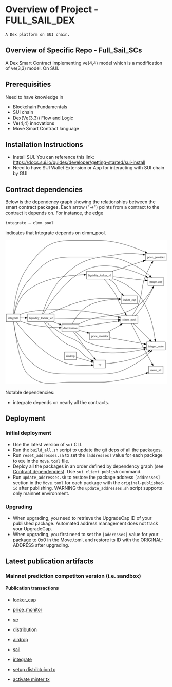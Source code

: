 # Overview of Project - FULL_SAIL_DEX

    A Dex platform on SUI chain.

## Overview of Specific Repo - Full_Sail_SCs

A Dex Smart Contract implementing ve(4,4) model which is a modification of ve(3,3) model. On SUI.

## Prerequisities

Need to have knowledge in

- Blockchain Fundamentals
- SUI chain
- Dex(Ve(3,3)) Flow and Logic
- Ve(4,4) innovations
- Move Smart Contract language

## Installation Instructions

- Install SUI. You can reference this link: https://docs.sui.io/guides/developer/getting-started/sui-install
- Need to have SUI Wallet Extension or App for interacting with SUI chain by GUI

## Contract dependencies

Below is the dependency graph showing the relationships between the smart contract packages. Each arrow ("→") points from a contract to the contract it depends on. For instance, the edge

`integrate → clmm_pool`

indicates that Integrate depends on clmm_pool.

![Dependency Graph](dependency_graph.svg)

Notable dependencies:

- integrate depends on nearly all the contracts.

## Deployment

### Initial deployment

- Use the latest version of `sui` CLI.
- Run the `build_all.sh` script to update the git deps of all the packages.
- Run `reset_addresses.sh` to set the `[addresses]` value for each package to `0x0` in the `Move.toml` file.
- Deploy all the packages in an order defined by dependency graph (see [Contract dependencies](#contract-dependencies)).
  Use `sui client publish` command.
- Run `update_addresses.sh` to restore the package address `[addresses]` section in the `Move.toml` for each package with the `original-published-id` after publishing. WARNING the `update_addresses.sh` script supports only mainnet environment.

### Upgrading

- When upgrading, you need to retrieve the UpgradeCap ID of your published package. Automated address management does not track your UpgradeCap.
- When upgrading, you first need to set the `[addresses]` value for your package to 0x0 in the Move.toml, and restore its ID with the ORIGINAL-ADDRESS after upgrading.

## Latest publication artifacts

### Mainnet prediction competiton version (i.e. sandbox)

#### Publication transactions

- [locker_cap](https://suivision.xyz/txblock/A9ETxo574RNtZYkZULKFA69mLrkhBEYYQ1JtpSyYTXGz)
- [price_monitor](https://suivision.xyz/txblock/AaN3zv8PnJee2SrgbyyX8bCZK7f2kBYBx8hS9Tj97RpW)
- [ve](https://suivision.xyz/txblock/BUeahndyEufQDW9DuzFpoxXA5U4MZ2uWTyF4d39SVuyM)
- [distribution](https://suivision.xyz/txblock/HDu925XASPTGHf5NyvXnnauvv5LpTTK5nno7TbTJ38cP)
- [airdrop](https://suivision.xyz/txblock/GfShfZU7r7HgtGek8A45aRzrFCYGqvdBjUFrQrLZ49uS)
- [sail](https://suivision.xyz/txblock/HgYJ8hsqrGrbizmNPg3t7WTjz2gNBF1EHXQKvjPvNQbA)
- [integrate](https://suivision.xyz/txblock/7F6kRV7eh2CmP9jsBz4jfMeYdrGL8xLQEAMYRjxFt3QP)

- [setup distribtuion tx](https://suiscan.xyz/mainnet/tx/)
- [activate minter tx](https://suiscan.xyz/mainnet/tx/)
